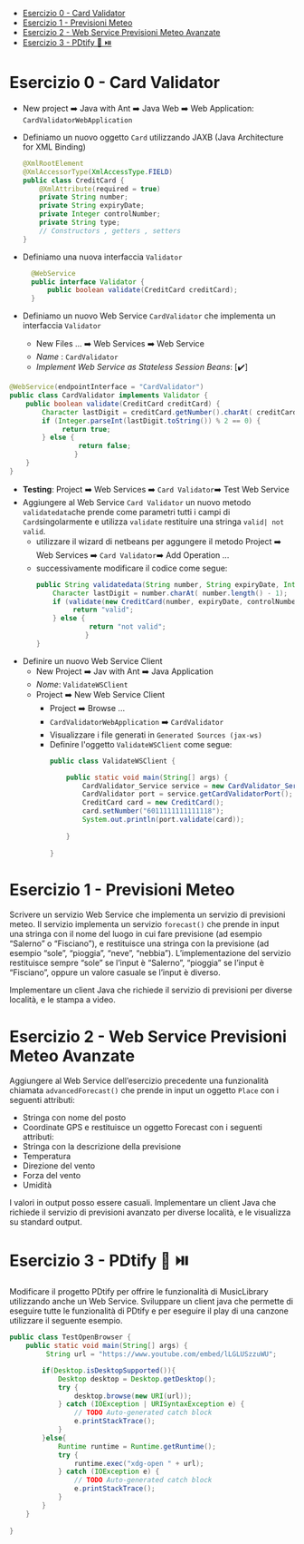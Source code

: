 - [Esercizio 0 - Card Validator](#esercizio-0---card-validator)
- [Esercizio 1 - Previsioni Meteo](#esercizio-1---previsioni-meteo)
- [Esercizio 2 - Web Service Previsioni Meteo Avanzate](#esercizio-2---web-service-previsioni-meteo-avanzate)
- [Esercizio 3 - PDtify 🎵 ⏯️](#esercizio-3---pdtify--️)
# Esercizio 0 - Card Validator
- New project ➡️ Java with Ant ➡️ Java Web ➡️ Web Application: `CardValidatorWebApplication`

- Definiamo un nuovo oggetto `Card` utilizzando JAXB (Java Architecture for XML Binding)

    ```java
    @XmlRootElement
    @XmlAccessorType(XmlAccessType.FIELD)
    public class CreditCard {
        @XmlAttribute(required = true)
        private String number;
        private String expiryDate;
        private Integer controlNumber; 
        private String type;
        // Constructors , getters , setters
    }
    ```
- Definiamo una nuova interfaccia `Validator`
  ```java
    @WebService
    public interface Validator {
        public boolean validate(CreditCard creditCard); 
    }
    ```
- Definiamo un nuovo Web Service `CardValidator` che implementa un interfaccia `Validator`
    - New Files ... ➡️ Web Services ➡️ Web Service
    - _Name_ : `CardValidator`
    - _Implement Web Service as Stateless Session Beans_: [✔️] 

```java
@WebService(endpointInterface = "CardValidator")
public class CardValidator implements Validator {
    public boolean validate(CreditCard creditCard) {
        Character lastDigit = creditCard.getNumber().charAt( creditCard.getNumber().length() - 1);
        if (Integer.parseInt(lastDigit.toString()) % 2 == 0) {
             return true;
        } else {
                 return false; 
                }
    }    
}
```

- **Testing**: Project ➡️ Web Services ➡️ `Card Validator`➡️ Test Web Service
- Aggiungere al Web Service `Card Validator` un nuovo metodo `validatedata`che prende come parametri tutti i campi di `Card`singolarmente e utilizza `validate` restituire una stringa `valid| not valid`.
  - utilizzare il wizard di netbeans per aggungere il metodo  Project ➡️ Web Services ➡️ `Card Validator`➡️ Add Operation ...
  - successivamente modificare il codice come segue:
    ```java
    public String validatedata(String number, String expiryDate, Integer controlNumber, String type) {
        Character lastDigit = number.charAt( number.length() - 1);
        if (validate(new CreditCard(number, expiryDate, controlNumber,type))) {
             return "valid"; 
        } else {
                 return "not valid"; 
                }
    }    
    ```
- Definire un nuovo Web Service Client
  - New Project ➡️ Jav with Ant ➡️ Java Application
  - _Nome_: `ValidateWSClient`
  - Project ➡️ New Web Service Client
    - Project ➡️ Browse ...
    - `CardValidatorWebApplication` ➡️ `CardValidator`
    - Visualizzare i file generati in `Generated Sources (jax-ws)`
    - Definire l'oggetto `ValidateWSClient` come segue:
        ```java
        public class ValidateWSClient {

            public static void main(String[] args) {
                CardValidator_Service service = new CardValidator_Service();
                CardValidator port = service.getCardValidatorPort();
                CreditCard card = new CreditCard();
                card.setNumber("6011111111111118");
                System.out.println(port.validate(card));
                
            }
            
        }
        ```
# Esercizio 1 - Previsioni Meteo

Scrivere un servizio Web Service che implementa un servizio di previsioni meteo. Il servizio
implementa un servizio `forecast()` che prende in input una stringa con il nome del luogo
in cui fare previsione (ad esempio “Salerno” o “Fisciano”), e restituisce una stringa con la
previsione (ad esempio “sole”, “pioggia”, “neve”, “nebbia”). L’implementazione del servizio
restituisce sempre “sole” se l’input è “Salerno”, “pioggia” se l’input è “Fisciano”, oppure un
valore casuale se l’input è diverso. 

Implementare un client Java che richiede il servizio di previsioni per diverse località, e le
stampa a video. 

# Esercizio 2 - Web Service Previsioni Meteo Avanzate 

Aggiungere al Web Service dell’esercizio precedente una funzionalità chiamata
`advancedForecast()` che prende in input un oggetto `Place` con i seguenti attributi: 
- Stringa con nome del posto
- Coordinate GPS 
e restituisce un oggetto Forecast con i seguenti attributi: 
- Stringa con la descrizione della previsione
- Temperatura
- Direzione del vento
- Forza del vento
- Umidità

I valori in output posso essere casuali. Implementare un client Java che richiede il servizio di previsioni avanzato per diverse località, e le visualizza su standard output.

# Esercizio 3 - PDtify 🎵 ⏯️

Modificare il progetto PDtify per offrire  le funzionalità di MusicLibrary utilizzando anche un Web Service.
Sviluppare un client java che permette di eseguire tutte le funzionalità di PDtify e per eseguire il play di una canzone utilizzare il seguente esempio.
```java
public class TestOpenBrowser {
    public static void main(String[] args) {
         String url = "https://www.youtube.com/embed/lLGLUSzzuWU";

        if(Desktop.isDesktopSupported()){
            Desktop desktop = Desktop.getDesktop();
            try {
                desktop.browse(new URI(url));
            } catch (IOException | URISyntaxException e) {
                // TODO Auto-generated catch block
                e.printStackTrace();
            }
        }else{
            Runtime runtime = Runtime.getRuntime();
            try {
                runtime.exec("xdg-open " + url);
            } catch (IOException e) {
                // TODO Auto-generated catch block
                e.printStackTrace();
            }
        }
    }
    
}

```